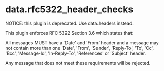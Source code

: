 data.rfc5322_header_checks
==========================

NOTICE: this plugin is deprecated. Use data.headers instead.

This plugin enforces RFC 5322 Section 3.6 which states that:

All messages MUST have a 'Date' and 'From' header and a message may not contain
more than one 'Date', 'From', 'Sender', 'Reply-To', 'To', 'Cc', 'Bcc',
'Message-Id', 'In-Reply-To', 'References' or 'Subject' header.

Any message that does not meet these requirements will be rejected.
